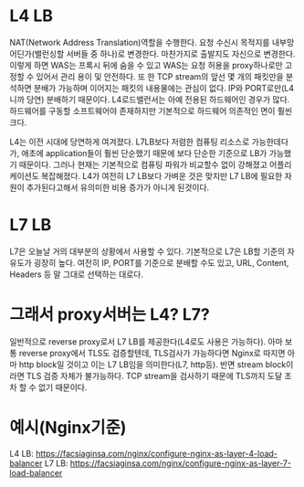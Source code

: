 # L4 LB
NAT(Network Address Translation)역할을 수행한다. 요청 수신시 목적지를 내부망 어딘가(밸런싱할 서버들 중 하나)로 변경한다. 마찬가지로 출발지도 자신으로 변경한다. 
이렇게 하면 WAS는 프록시 뒤에 숨을 수 있고 WAS는 요청 허용을 proxy하나로만 고정할 수 있어서 관리 용이 및 안전하다. 
또 한 TCP stream의 앞선 몇 개의 패킷만을 분석하면 분배가 가능하며 이어지는 패킷의 내용물에는 관심이 없다. IP와 PORT로만(L4니까 당연) 분배하기 때문이다. 
L4로드밸런서는 아예 전용된 하드웨어인 경우가 많다. 하드웨어를 구동할 소프트웨어야 존재하지만 기본적으로 하드웨어 의존적인 면이 훨씬 크다. 

L4는 이전 시대에 당연하게 여겨졌다. L7LB보다 저렴한 컴퓨팅 리소스로 가능한데다가, 애초에 application들이 훨씬 단순했기 때문에 보다 단순한 기준으로 LB가 가능했기 때문이다. 
그러나 현재는 기본적으로 컴퓨팅 파워가 비교할수 없이 강해졌고 어플리케이션도 복잡해졌다. 
L4가 여전히 L7 LB보다 가벼운 것은 맞지만 L7 LB에 필요한 자원이 추가된다고해서 유의미한 비용 증가가 아니게 된것이다.

# L7 LB
L7은 오늘날 거의 대부분의 상황에서 사용할 수 있다. 기본적으로 L7은 LB할 기준의 자유도가 굉장히 높다. 
여전히 IP, PORT를 기준으로 분배할 수도 있고, URL, Content, Headers 등 말 그대로 선택하는 대로다. 

# 그래서 proxy서버는 L4? L7?
일반적으로 reverse proxy로서 L7 LB를 제공한다(L4로도 사용은 가능하다).
아마 보통 reverse proxy에서 TLS도 검증할텐데, TLS검사가 가능하다면 Nginx로 따지면 아마 http block일 것이고 이는 L7 LB임을 의미한다(L7, http등).
반면 stream block이라면 TLS 검증 자체가 불가능하다. TCP stream을 검사하기 때문에 TLS까지 도달 조차 할 수 없기 때문이다.

# 예시(Nginx기준)
L4 LB: https://facsiaginsa.com/nginx/configure-nginx-as-layer-4-load-balancer
L7 LB: https://facsiaginsa.com/nginx/configure-nginx-as-layer-7-load-balancer
